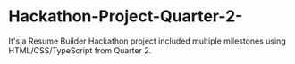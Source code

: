 # Hackathon-Project-Quarter-2-
It's a Resume Builder Hackathon project included multiple milestones using HTML/CSS/TypeScript from Quarter 2.
